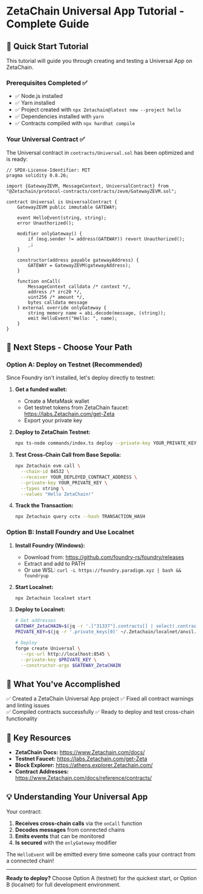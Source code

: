 # ZetaChain Universal App Tutorial - Complete Guide

## 🚀 Quick Start Tutorial

This tutorial will guide you through creating and testing a Universal App on ZetaChain.

### Prerequisites Completed ✅
- ✅ Node.js installed
- ✅ Yarn installed  
- ✅ Project created with `npx Zetachain@latest new --project hello`
- ✅ Dependencies installed with `yarn`
- ✅ Contracts compiled with `npx hardhat compile`

### Your Universal Contract ✅

The Universal contract in `contracts/Universal.sol` has been optimized and is ready:

```solidity
// SPDX-License-Identifier: MIT
pragma solidity 0.8.26;

import {GatewayZEVM, MessageContext, UniversalContract} from "@Zetachain/protocol-contracts/contracts/zevm/GatewayZEVM.sol";

contract Universal is UniversalContract {
    GatewayZEVM public immutable GATEWAY;

    event HelloEvent(string, string);
    error Unauthorized();

    modifier onlyGateway() {
        if (msg.sender != address(GATEWAY)) revert Unauthorized();
        _;
    }

    constructor(address payable gatewayAddress) {
        GATEWAY = GatewayZEVM(gatewayAddress);
    }

    function onCall(
        MessageContext calldata /* context */,
        address /* zrc20 */,
        uint256 /* amount */,
        bytes calldata message
    ) external override onlyGateway {
        string memory name = abi.decode(message, (string));
        emit HelloEvent("Hello: ", name);
    }
}
```

## 🎯 Next Steps - Choose Your Path

### Option A: Deploy on Testnet (Recommended)

Since Foundry isn't installed, let's deploy directly to testnet:

1. **Get a funded wallet:**
   - Create a MetaMask wallet
   - Get testnet tokens from ZetaChain faucet: https://labs.Zetachain.com/get-Zeta
   - Export your private key

2. **Deploy to ZetaChain Testnet:**
   ```bash
   npx ts-node commands/index.ts deploy --private-key YOUR_PRIVATE_KEY
   ```

3. **Test Cross-Chain Call from Base Sepolia:**
   ```bash
   npx Zetachain evm call \
     --chain-id 84532 \
     --receiver YOUR_DEPLOYED_CONTRACT_ADDRESS \
     --private-key YOUR_PRIVATE_KEY \
     --types string \
     --values "Hello ZetaChain!"
   ```

4. **Track the Transaction:**
   ```bash
   npx Zetachain query cctx --hash TRANSACTION_HASH
   ```

### Option B: Install Foundry and Use Localnet

1. **Install Foundry (Windows):**
   - Download from: https://github.com/foundry-rs/foundry/releases
   - Extract and add to PATH
   - Or use WSL: `curl -L https://foundry.paradigm.xyz | bash && foundryup`

2. **Start Localnet:**
   ```bash
   npx Zetachain localnet start
   ```

3. **Deploy to Localnet:**
   ```bash
   # Get addresses
   GATEWAY_ZetaCHAIN=$(jq -r '.["31337"].contracts[] | select(.contractType == "gateway") | .address' ~/.Zetachain/localnet/registry.json)
   PRIVATE_KEY=$(jq -r '.private_keys[0]' ~/.Zetachain/localnet/anvil.json)

   # Deploy
   forge create Universal \
     --rpc-url http://localhost:8545 \
     --private-key $PRIVATE_KEY \
     --constructor-args $GATEWAY_ZetaCHAIN
   ```

## 🎉 What You've Accomplished

✅ Created a ZetaChain Universal App project
✅ Fixed all contract warnings and linting issues  
✅ Compiled contracts successfully
✅ Ready to deploy and test cross-chain functionality

## 🔗 Key Resources

- **ZetaChain Docs:** https://www.Zetachain.com/docs/
- **Testnet Faucet:** https://labs.Zetachain.com/get-Zeta
- **Block Explorer:** https://athens.explorer.Zetachain.com/
- **Contract Addresses:** https://www.Zetachain.com/docs/reference/contracts/

## 💡 Understanding Your Universal App

Your contract:
1. **Receives cross-chain calls** via the `onCall` function
2. **Decodes messages** from connected chains
3. **Emits events** that can be monitored
4. **Is secured** with the `onlyGateway` modifier

The `HelloEvent` will be emitted every time someone calls your contract from a connected chain!

---

**Ready to deploy?** Choose Option A (testnet) for the quickest start, or Option B (localnet) for full development environment.
